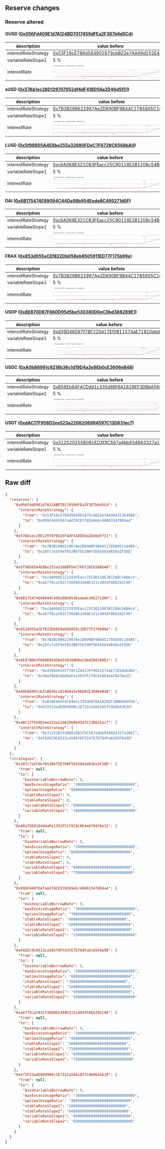 ## Reserve changes

### Reserve altered

#### GUSD ([0x056Fd409E1d7A124BD7017459dFEa2F387b6d5Cd](https://etherscan.io/address/0x056Fd409E1d7A124BD7017459dFEa2F387b6d5Cd))

| description | value before | value after |
| --- | --- | --- |
| interestRateStrategy | [0x53F19cE786d564901679cbB22e7AA99d152E4986](https://etherscan.io/address/0x53F19cE786d564901679cbB22e7AA99d152E4986) | [0x999F449fEAfaAd78CE5702A9ebc460633478D4a4](https://etherscan.io/address/0x999F449fEAfaAd78CE5702A9ebc460633478D4a4) |
| variableRateSlope1 | 5 % | 6 % |
| interestRate | ![before](/.assets/3b121bfadae21d93b5bbd1760ef0af0b99e3654d.svg) | ![after](/.assets/5cc8da050368b3e9a8420d21fa866a16cd9b256b.svg) |

#### sUSD ([0x57Ab1ec28D129707052df4dF418D58a2D46d5f51](https://etherscan.io/address/0x57Ab1ec28D129707052df4dF418D58a2D46d5f51))

| description | value before | value after |
| --- | --- | --- |
| interestRateStrategy | [0x7B3B29B622987Ae2D890BF9B44C1785805C16485](https://etherscan.io/address/0x7B3B29B622987Ae2D890BF9B44C1785805C16485) | [0x28fc7a5F0e7652B6f5E398F5E656A3eB36a1F3DE](https://etherscan.io/address/0x28fc7a5F0e7652B6f5E398F5E656A3eB36a1F3DE) |
| variableRateSlope1 | 5 % | 6 % |
| interestRate | ![before](/.assets/366ae4c132a12c764ec8a9869c7c0dc7e99c7ed6.svg) | ![after](/.assets/1a8c34e80e24e6ccaf0f1681a4f94fdcba67eb2c.svg) |

#### LUSD ([0x5f98805A4E8be255a32880FDeC7F6728C6568bA0](https://etherscan.io/address/0x5f98805A4E8be255a32880FDeC7F6728C6568bA0))

| description | value before | value after |
| --- | --- | --- |
| interestRateStrategy | [0xc6A068E321C83FEacc25C80118E2B1208c54B6ce](https://etherscan.io/address/0xc6A068E321C83FEacc25C80118E2B1208c54B6ce) | [0xab7f8ca781C736EB624A9E321cd043F8E6292C96](https://etherscan.io/address/0xab7f8ca781C736EB624A9E321cd043F8E6292C96) |
| variableRateSlope1 | 5 % | 6 % |
| interestRate | ![before](/.assets/62f021f36d53e9ea17053e69d91919a485630b05.svg) | ![after](/.assets/0840a59c8c432cbe6f37694bbe31a2d331363c7b.svg) |

#### DAI ([0x6B175474E89094C44Da98b954EedeAC495271d0F](https://etherscan.io/address/0x6B175474E89094C44Da98b954EedeAC495271d0F))

| description | value before | value after |
| --- | --- | --- |
| interestRateStrategy | [0xc6A068E321C83FEacc25C80118E2B1208c54B6ce](https://etherscan.io/address/0xc6A068E321C83FEacc25C80118E2B1208c54B6ce) | [0xab7f8ca781C736EB624A9E321cd043F8E6292C96](https://etherscan.io/address/0xab7f8ca781C736EB624A9E321cd043F8E6292C96) |
| variableRateSlope1 | 5 % | 6 % |
| interestRate | ![before](/.assets/62f021f36d53e9ea17053e69d91919a485630b05.svg) | ![after](/.assets/0840a59c8c432cbe6f37694bbe31a2d331363c7b.svg) |

#### FRAX ([0x853d955aCEf822Db058eb8505911ED77F175b99e](https://etherscan.io/address/0x853d955aCEf822Db058eb8505911ED77F175b99e))

| description | value before | value after |
| --- | --- | --- |
| interestRateStrategy | [0x7B3B29B622987Ae2D890BF9B44C1785805C16485](https://etherscan.io/address/0x7B3B29B622987Ae2D890BF9B44C1785805C16485) | [0x28fc7a5F0e7652B6f5E398F5E656A3eB36a1F3DE](https://etherscan.io/address/0x28fc7a5F0e7652B6f5E398F5E656A3eB36a1F3DE) |
| variableRateSlope1 | 5 % | 6 % |
| interestRate | ![before](/.assets/366ae4c132a12c764ec8a9869c7c0dc7e99c7ed6.svg) | ![after](/.assets/1a8c34e80e24e6ccaf0f1681a4f94fdcba67eb2c.svg) |

#### USDP ([0x8E870D67F660D95d5be530380D0eC0bd388289E1](https://etherscan.io/address/0x8E870D67F660D95d5be530380D0eC0bd388289E1))

| description | value before | value after |
| --- | --- | --- |
| interestRateStrategy | [0xd39D46597f78F220d17Ef0811574aE71810abd83](https://etherscan.io/address/0xd39D46597f78F220d17Ef0811574aE71810abd83) | [0x40a76E018dd4aFe1391F51f0C8c8E4eA70476e15](https://etherscan.io/address/0x40a76E018dd4aFe1391F51f0C8c8E4eA70476e15) |
| variableRateSlope1 | 5 % | 6 % |
| interestRate | ![before](/.assets/1661f76a7e96cd3c1d406fdc47aed4a08f1c5ddd.svg) | ![after](/.assets/dbeb3e57d4e28d7fd4b450d05caf6b3d30d3fd64.svg) |

#### USDC ([0xA0b86991c6218b36c1d19D4a2e9Eb0cE3606eB48](https://etherscan.io/address/0xA0b86991c6218b36c1d19D4a2e9Eb0cE3606eB48))

| description | value before | value after |
| --- | --- | --- |
| interestRateStrategy | [0xB58Eb84F4CDdd1c335d6Bf6A1828EF3DBbA56Fb6](https://etherscan.io/address/0xB58Eb84F4CDdd1c335d6Bf6A1828EF3DBbA56Fb6) | [0xb72F23adE9b9980c2E731Ca504105fC860643619](https://etherscan.io/address/0xb72F23adE9b9980c2E731Ca504105fC860643619) |
| variableRateSlope1 | 5 % | 6 % |
| interestRate | ![before](/.assets/5290a74b4d64da4f9000f7e43d68f39f4bb35194.svg) | ![after](/.assets/faca7fdf8c83324f67a2ee404d914301ae9aae49.svg) |

#### USDT ([0xdAC17F958D2ee523a2206206994597C13D831ec7](https://etherscan.io/address/0xdAC17F958D2ee523a2206206994597C13D831ec7))

| description | value before | value after |
| --- | --- | --- |
| interestRateStrategy | [0x312520255B081ED3f9C567a4bb9348A3327a1061](https://etherscan.io/address/0x312520255B081ED3f9C567a4bb9348A3327a1061) | [0xF02EC9CA513ca505f0F5347E7D784Fa6165F8a99](https://etherscan.io/address/0xF02EC9CA513ca505f0F5347E7D784Fa6165F8a99) |
| variableRateSlope1 | 5 % | 6 % |
| interestRate | ![before](/.assets/043c20ddb576ea95d464cb796599d5d683262106.svg) | ![after](/.assets/ca980764f838d8ca4360a8d41134c2b88ecb7267.svg) |

## Raw diff

```json
{
  "reserves": {
    "0x056Fd409E1d7A124BD7017459dFEa2F387b6d5Cd": {
      "interestRateStrategy": {
        "from": "0x53F19cE786d564901679cbB22e7AA99d152E4986",
        "to": "0x999F449fEAfaAd78CE5702A9ebc460633478D4a4"
      }
    },
    "0x57Ab1ec28D129707052df4dF418D58a2D46d5f51": {
      "interestRateStrategy": {
        "from": "0x7B3B29B622987Ae2D890BF9B44C1785805C16485",
        "to": "0x28fc7a5F0e7652B6f5E398F5E656A3eB36a1F3DE"
      }
    },
    "0x5f98805A4E8be255a32880FDeC7F6728C6568bA0": {
      "interestRateStrategy": {
        "from": "0xc6A068E321C83FEacc25C80118E2B1208c54B6ce",
        "to": "0xab7f8ca781C736EB624A9E321cd043F8E6292C96"
      }
    },
    "0x6B175474E89094C44Da98b954EedeAC495271d0F": {
      "interestRateStrategy": {
        "from": "0xc6A068E321C83FEacc25C80118E2B1208c54B6ce",
        "to": "0xab7f8ca781C736EB624A9E321cd043F8E6292C96"
      }
    },
    "0x853d955aCEf822Db058eb8505911ED77F175b99e": {
      "interestRateStrategy": {
        "from": "0x7B3B29B622987Ae2D890BF9B44C1785805C16485",
        "to": "0x28fc7a5F0e7652B6f5E398F5E656A3eB36a1F3DE"
      }
    },
    "0x8E870D67F660D95d5be530380D0eC0bd388289E1": {
      "interestRateStrategy": {
        "from": "0xd39D46597f78F220d17Ef0811574aE71810abd83",
        "to": "0x40a76E018dd4aFe1391F51f0C8c8E4eA70476e15"
      }
    },
    "0xA0b86991c6218b36c1d19D4a2e9Eb0cE3606eB48": {
      "interestRateStrategy": {
        "from": "0xB58Eb84F4CDdd1c335d6Bf6A1828EF3DBbA56Fb6",
        "to": "0xb72F23adE9b9980c2E731Ca504105fC860643619"
      }
    },
    "0xdAC17F958D2ee523a2206206994597C13D831ec7": {
      "interestRateStrategy": {
        "from": "0x312520255B081ED3f9C567a4bb9348A3327a1061",
        "to": "0xF02EC9CA513ca505f0F5347E7D784Fa6165F8a99"
      }
    }
  },
  "strategies": {
    "0x28fc7a5F0e7652B6f5E398F5E656A3eB36a1F3DE": {
      "from": null,
      "to": {
        "baseVariableBorrowRate": 0,
        "maxExcessUsageRatio": "200000000000000000000000000",
        "optimalUsageRatio": "800000000000000000000000000",
        "stableRateSlope1": 0,
        "stableRateSlope2": 0,
        "variableRateSlope1": "60000000000000000000000000",
        "variableRateSlope2": "1000000000000000000000000000"
      }
    },
    "0x40a76E018dd4aFe1391F51f0C8c8E4eA70476e15": {
      "from": null,
      "to": {
        "baseVariableBorrowRate": 0,
        "maxExcessUsageRatio": "200000000000000000000000000",
        "optimalUsageRatio": "800000000000000000000000000",
        "stableRateSlope1": 0,
        "stableRateSlope2": 0,
        "variableRateSlope1": "60000000000000000000000000",
        "variableRateSlope2": "750000000000000000000000000"
      }
    },
    "0x999F449fEAfaAd78CE5702A9ebc460633478D4a4": {
      "from": null,
      "to": {
        "baseVariableBorrowRate": 0,
        "maxExcessUsageRatio": "300000000000000000000000000",
        "optimalUsageRatio": "700000000000000000000000000",
        "stableRateSlope1": "40000000000000000000000000",
        "stableRateSlope2": "1000000000000000000000000000",
        "variableRateSlope1": "60000000000000000000000000",
        "variableRateSlope2": "1500000000000000000000000000"
      }
    },
    "0xF02EC9CA513ca505f0F5347E7D784Fa6165F8a99": {
      "from": null,
      "to": {
        "baseVariableBorrowRate": 0,
        "maxExcessUsageRatio": "200000000000000000000000000",
        "optimalUsageRatio": "800000000000000000000000000",
        "stableRateSlope1": "20000000000000000000000000",
        "stableRateSlope2": "1000000000000000000000000000",
        "variableRateSlope1": "60000000000000000000000000",
        "variableRateSlope2": "1000000000000000000000000000"
      }
    },
    "0xab7f8ca781C736EB624A9E321cd043F8E6292C96": {
      "from": null,
      "to": {
        "baseVariableBorrowRate": 0,
        "maxExcessUsageRatio": "200000000000000000000000000",
        "optimalUsageRatio": "800000000000000000000000000",
        "stableRateSlope1": "20000000000000000000000000",
        "stableRateSlope2": "750000000000000000000000000",
        "variableRateSlope1": "60000000000000000000000000",
        "variableRateSlope2": "750000000000000000000000000"
      }
    },
    "0xb72F23adE9b9980c2E731Ca504105fC860643619": {
      "from": null,
      "to": {
        "baseVariableBorrowRate": 0,
        "maxExcessUsageRatio": "100000000000000000000000000",
        "optimalUsageRatio": "900000000000000000000000000",
        "stableRateSlope1": "20000000000000000000000000",
        "stableRateSlope2": "600000000000000000000000000",
        "variableRateSlope1": "60000000000000000000000000",
        "variableRateSlope2": "600000000000000000000000000"
      }
    }
  }
}
```